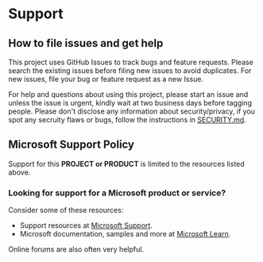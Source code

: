 # Support

## How to file issues and get help  

This project uses GitHub Issues to track bugs and feature requests. Please search the existing  issues before filing new issues to avoid duplicates.  For new issues, file your bug or feature request as a new Issue.

For help and questions about using this project, please start an issue and unless the issue is urgent, kindly wait at two business days before tagging people. Please don't disclose any information about security/privacy, if you spot any secruity flaws or bugs, follow the instructions in [SECURITY.md](SECURITY.md).

## Microsoft Support Policy  

Support for this **PROJECT or PRODUCT** is limited to the resources listed above.

### Looking for support for a Microsoft product or service?

Consider some of these resources:

- Support resources at [Microsoft Support](https://support.microsoft.com).
- Microsoft documentation, samples and more at [Microsoft Learn](https://learn.microsoft.com).

Online forums are also often very helpful.
